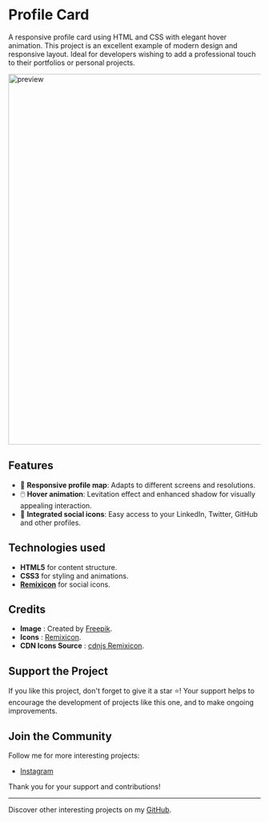 # Profile Card

A responsive profile card using HTML and CSS with elegant hover animation. This project is an excellent example of modern design and responsive layout. Ideal for developers wishing to add a professional touch to their portfolios or personal projects.

<img width="739" alt="preview" src="https://github.com/user-attachments/assets/020d410b-2ff1-4bca-8b64-079bed670b33">

## Features

- 🌟 **Responsive profile map**: Adapts to different screens and resolutions.
- 🖱️ **Hover animation**: Levitation effect and enhanced shadow for visually appealing interaction.
- 📱 **Integrated social icons**: Easy access to your LinkedIn, Twitter, GitHub and other profiles.

## Technologies used

- **HTML5** for content structure.
- **CSS3** for styling and animations.
- **[Remixicon](https://remixicon.com/)** for social icons.
## Credits

- **Image** : Created by [Freepik](https://www.freepik.com).
- **Icons** : [Remixicon](https://remixicon.com/).
- **CDN Icons Source** : [cdnjs Remixicon](https://cdnjs.com/libraries/remixicon).

## Support the Project

If you like this project, don't forget to give it a star ⭐️! Your support helps to encourage the development of projects like this one, and to make ongoing improvements.

## Join the Community

Follow me for more interesting projects:
- [Instagram](https://www.instagram.com/ethan_del_code/)

Thank you for your support and contributions!

---

Discover other interesting projects on my [GitHub](https://github.com/EthanDeL).

